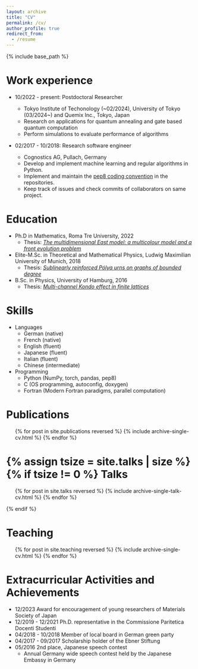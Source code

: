 ```yaml
---
layout: archive
title: "CV"
permalink: /cv/
author_profile: true
redirect_from:
  - /resume
---
```


{% include base_path %}

Work experience
======
* 10/2022 - present: Postdoctoral Researcher
  * Tokyo Institute of Techonology (~02/2024), University of Tokyo (03/2024~)
    and Quemix Inc., Tokyo, Japan
  * Research on applications for quantum annealing and gate based quantum
  computation
  * Perform simulations to evaluate performance of algorithms

* 02/2017 - 10/2018: Research software engineer
  * Cognostics AG, Pullach, Germany
  * Develop and implement machine learning and regular algorithms in Python.
  * Implement and maintain the [pep8 coding convention](https://pep8.org/) in the repositories.
  * Keep track of issues and check commits of collaborators on same project.

Education
======
* Ph.D in Mathematics, Roma Tre University, 2022
   * Thesis: [_The multidimensional East model: a multicolour model and a front
   evolution problem_](/theses/phd-thesis)
* Elite-M.Sc. in Theoretical and Mathematical Physics, Ludwig Maximilian University of Munich, 2018
   * Thesis: [_Sublinearly reinforced Pólya urns on graphs of bounded degree_]({{base_path}}/theses/master-thesis)
* B.Sc. in Physics, University of Hamburg, 2016
   * Thesis: [_Multi-channel Kondo effect in finite lattices_]({{base_path}}/theses/bachelor-thesis)


Skills
======
* Languages
  * German (native)
  * French (native)
  * English (fluent)
  * Japanese (fluent)
  * Italian (fluent)
  * Chinese (intermediate)
* Programming
  * Python (NumPy, torch, pandas, pep8)
  * C (OS programming, autoconfig, doxygen)
  * Fortran (Modern Fortran paradigms, parallel computation)


Publications
======
  <ul>{% for post in site.publications reversed %}
    {% include archive-single-cv.html %}
  {% endfor %}</ul>
  
{% assign tsize = site.talks | size %}
{% if tsize != 0 %}
Talks
======
  <ul>{% for post in site.talks reversed %}
    {% include archive-single-talk-cv.html %}
  {% endfor %}</ul>
{% endif %}
  
Teaching
======
  <ul>{% for post in site.teaching reversed %}
    {% include archive-single-cv.html %}
  {% endfor %}</ul>
  
Extracurricular Activities and Achievements
======
* 12/2023 Award for encouragement of young researchers of Materials Society of
Japan
* 12/2019 - 12/2021 Ph.D. representative in the Commissione Paritetica Docenti Studenti
* 04/2018 - 10/2018 Member of local board in German green party
* 04/2017 - 09/2017 Scholarship holder of the Ebner Stiftung
* 05/2016 2nd place, Japanese speech contest
   * Annual Germany wide speech contest held by the Japanese Embassy in Germany

